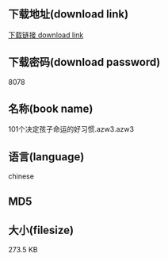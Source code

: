 ## 下载地址(download link)
[下载链接 download link](https://voluble-croquembouche-d321dc.netlify.app/?s=101%E4%B8%AA%E5%86%B3%E5%AE%9A%E5%AD%A9%E5%AD%90%E5%91%BD%E8%BF%90%E7%9A%84%E5%A5%BD%E4%B9%A0%E6%83%AF.azw3)

## 下载密码(download password)
8078

## 名称(book name)
101个决定孩子命运的好习惯.azw3.azw3

## 语言(language)
chinese

## MD5


## 大小(filesize)
273.5 KB
